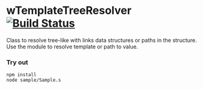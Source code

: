 
# wTemplateTreeResolver [![Build Status](https://travis-ci.org/Wandalen/wTemplateTreeResolver.svg?branch=master)](https://travis-ci.org/Wandalen/wTemplateTreeResolver)

Class to resolve tree-like with links data structures or paths in the structure. Use the module to resolve template or path to value.

### Try out
```
npm install
node sample/Sample.s
```



















